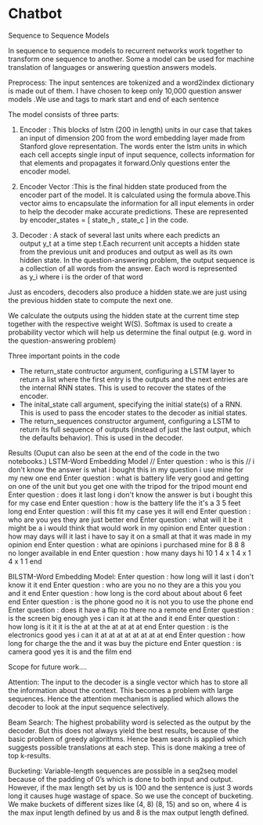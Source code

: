 # Chatbot
Sequence to Sequence Models

In sequence to sequence models to recurrent networks work together to transform  one sequence to another. Some a model can be used for machine translation of languages or answering question answers models.

Preprocess: The input sentences are tokenized and a word2index dictionary is made out of them.
I have chosen to keep only 10,000 question answer models .We use <start> and <end> tags to mark start and end of each sentence


The model consists of three parts:

1. Encoder : This blocks of lstm (200 in length) units in our case that takes an input of dimension 200 from the word embedding layer made from Stanford glove representation.
The  words  enter the lstm units in which each cell accepts single input of input sequence, collects information for that elements and propagates it forward.Only questions enter the encoder model.

2. Encoder Vector :This is the final hidden state produced from the encoder part of the model. It is calculated using the formula above.This vector aims to encapsulate the information for all input elements in order to help the decoder make accurate predictions.
These are represented by encoder_states = [ state_h , state_c ] in the code.



1. Decoder : A stack of several last units where each predicts an output y_t at a time step t.Each recurrent unit accepts a hidden state from the previous unit and produces and output as well as its own hidden state.
In the question-answering problem, the output sequence is a collection of all words from the answer. Each word is represented as y_i where i is the order of that word

Just as encoders, decoders also produce a hidden state.we are just using the previous hidden state to compute the next one.

We calculate the outputs using the hidden state at the current time step together with the respective weight W(S). Softmax is used to create a probability vector which will help us determine the final output (e.g. word in the question-answering problem)

Three important points in the code

* The return_state contructor argument, configuring a LSTM layer to return a list where the first entry is the outputs and the next entries are the internal RNN states. This is used to recover the states of the encoder.
* The inital_state call argument, specifying the initial state(s) of a RNN. This is used to pass the encoder states to the decoder as initial states.
* The return_sequences constructor argument, configuring a LSTM to return its full sequence of outputs (instead of just the last output, which the defaults behavior). This is used in the decoder.

Results (Ouput can also be seen at the end of the code in the two notebooks.)
LSTM-Word Embedding Model //
Enter question : who is this //
 i don't know the answer is what i bought this in my question i use mine for my new one end
Enter question : what is battery life
 very good and getting on one of the unit but you get one with the tripod for the tripod mount end
Enter question : does it last long
 i don't know the answer is but i bought this for my case end
Enter question : how is the battery life
 the it's a 3 5 feet long end
Enter question : will this fit my case
 yes it will end
Enter question : who are you
 yes they are just better end
Enter question : what will it be
 it might be a i would think that would work in my opinion end
Enter question : how may days will it last
 i have to say it on a small at that it was made in my opinion end
Enter question : what are opinions
 i purchased mine for 8 8 8 no longer available in end
Enter question : how many days
 hi 10 1 4 x 1 4 x 1 4 x 1 1 end

BILSTM-Word Embedding Model:
Enter question : how long will it last
 i don't know it it end
Enter question : who are you
 no no they are a this you you and it end
Enter question : how long is the cord
 about about about 6 feet end
Enter question : is the phone good
 no it is not you to use the phone end
Enter question : does it have a flip
 no there no a remote end
Enter question : is the screen big enough
 yes i can it at at the and it end
Enter question : how long is it
 it it is the at at the at at at at end
Enter question : is the electronics good
 yes i can it at at at at at at at at end
Enter question : how long for charge
 the the and it was buy the picture end
Enter question : is camera good
 yes it is and the film end





Scope for future work....

Attention: The input to the decoder is a single vector which has to store all the information about the context. This becomes a problem with large sequences. Hence the attention mechanism is applied which allows the decoder to look at the input sequence selectively.

Beam Search: The highest probability word is selected as the output by the decoder. But this does not always yield the best results, because of the basic problem of greedy algorithms. Hence beam search is applied which suggests possible translations at each step. This is done making a tree of top k-results.

Bucketing: Variable-length sequences are possible in a seq2seq model because of the padding of 0’s which is done to both input and output. However, if the max length set by us is 100 and the sentence is just 3 words long it causes huge wastage of space. So we use the concept of bucketing. We make buckets of different sizes like (4, 8) (8, 15) and so on, where 4 is the max input length defined by us and 8 is the max output length defined.





